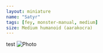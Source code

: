 ```yaml
---
layout: miniature
name: "Satyr"
tags: [fey, monster-manual, medium]
size: Medium humanoid (aarakocra)
---
```


test
![Photo](https://lh3.googleusercontent.com/pw/AP1GczOhrSR5ZTem-yqMrqx28m_vDyn7-vkDhItlfMhi5-Z-7Kg1-pGzhkS_nck6rRq_7umWpmYm6gu2NYVaS4Z4IIFBQSeq2894_vo4I4nC7naCU264GOlm1wSnsEYXD9kxU8So0WRvJtWQ_91GCRzwzExuEw=w1308-h1308-s-no-gm?authuser=0)
